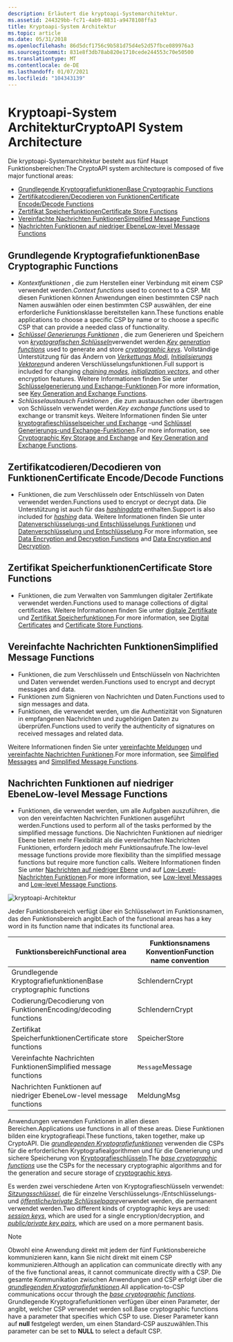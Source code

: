 ```yaml
---
description: Erläutert die kryptoapi-Systemarchitektur.
ms.assetid: 244329bb-fc71-4ab9-8831-a9478108ffa3
title: Kryptoapi-System Architektur
ms.topic: article
ms.date: 05/31/2018
ms.openlocfilehash: 86d5dcf1756c9b581d75d4e52d57fbce089976a3
ms.sourcegitcommit: 831e8f3db78ab820e1710cede244553c70e50500
ms.translationtype: MT
ms.contentlocale: de-DE
ms.lasthandoff: 01/07/2021
ms.locfileid: "104343139"
---
```

# <a name="cryptoapi-system-architecture"></a><span data-ttu-id="00cc0-103">Kryptoapi-System Architektur</span><span class="sxs-lookup"><span data-stu-id="00cc0-103">CryptoAPI System Architecture</span></span>

<span data-ttu-id="00cc0-104">Die kryptoapi-Systemarchitektur besteht aus fünf Haupt Funktionsbereichen:</span><span class="sxs-lookup"><span data-stu-id="00cc0-104">The CryptoAPI system architecture is composed of five major functional areas:</span></span>

-   [<span data-ttu-id="00cc0-105">Grundlegende Kryptografiefunktionen</span><span class="sxs-lookup"><span data-stu-id="00cc0-105">Base Cryptographic Functions</span></span>](#base-cryptographic-functions)
-   [<span data-ttu-id="00cc0-106">Zertifikatcodieren/Decodieren von Funktionen</span><span class="sxs-lookup"><span data-stu-id="00cc0-106">Certificate Encode/Decode Functions</span></span>](#certificate-encodedecode-functions)
-   [<span data-ttu-id="00cc0-107">Zertifikat Speicherfunktionen</span><span class="sxs-lookup"><span data-stu-id="00cc0-107">Certificate Store Functions</span></span>](#certificate-store-functions)
-   [<span data-ttu-id="00cc0-108">Vereinfachte Nachrichten Funktionen</span><span class="sxs-lookup"><span data-stu-id="00cc0-108">Simplified Message Functions</span></span>](#simplified-message-functions)
-   [<span data-ttu-id="00cc0-109">Nachrichten Funktionen auf niedriger Ebene</span><span class="sxs-lookup"><span data-stu-id="00cc0-109">Low-level Message Functions</span></span>](#low-level-message-functions)

## <a name="base-cryptographic-functions"></a><span data-ttu-id="00cc0-110">Grundlegende Kryptografiefunktionen</span><span class="sxs-lookup"><span data-stu-id="00cc0-110">Base Cryptographic Functions</span></span>

-   <span data-ttu-id="00cc0-111">*Kontextfunktionen* , die zum Herstellen einer Verbindung mit einem CSP verwendet werden.</span><span class="sxs-lookup"><span data-stu-id="00cc0-111">*Context functions* used to connect to a CSP.</span></span> <span data-ttu-id="00cc0-112">Mit diesen Funktionen können Anwendungen einen bestimmten CSP nach Namen auswählen oder einen bestimmten CSP auswählen, der eine erforderliche Funktionsklasse bereitstellen kann.</span><span class="sxs-lookup"><span data-stu-id="00cc0-112">These functions enable applications to choose a specific CSP by name or to choose a specific CSP that can provide a needed class of functionality.</span></span>
-   <span data-ttu-id="00cc0-113">[*Schlüssel Generierungs Funktionen*](../secgloss/k-gly.md) , die zum Generieren und Speichern von [*kryptografischen Schlüsseln*](../secgloss/c-gly.md)verwendet werden.</span><span class="sxs-lookup"><span data-stu-id="00cc0-113">[*Key generation functions*](../secgloss/k-gly.md) used to generate and store [*cryptographic keys*](../secgloss/c-gly.md).</span></span> <span data-ttu-id="00cc0-114">Vollständige Unterstützung für das Ändern von [*Verkettungs Modi*](../secgloss/c-gly.md), [*Initialisierungs Vektoren*](../secgloss/i-gly.md)und anderen Verschlüsselungsfunktionen.</span><span class="sxs-lookup"><span data-stu-id="00cc0-114">Full support is included for changing [*chaining modes*](../secgloss/c-gly.md), [*initialization vectors*](../secgloss/i-gly.md), and other encryption features.</span></span> <span data-ttu-id="00cc0-115">Weitere Informationen finden Sie unter [Schlüsselgenerierung und Exchange-Funktionen](cryptography-functions.md).</span><span class="sxs-lookup"><span data-stu-id="00cc0-115">For more information, see [Key Generation and Exchange Functions](cryptography-functions.md).</span></span>
-   <span data-ttu-id="00cc0-116">*Schlüsselaustausch Funktionen* , die zum austauschen oder übertragen von Schlüsseln verwendet werden.</span><span class="sxs-lookup"><span data-stu-id="00cc0-116">*Key exchange functions* used to exchange or transmit keys.</span></span> <span data-ttu-id="00cc0-117">Weitere Informationen finden Sie unter [kryptografieschlüsselspeicher und Exchange](cryptographic-key-storage-and-exchange.md) -und [Schlüssel Generierungs-und Exchange-Funktionen](cryptography-functions.md).</span><span class="sxs-lookup"><span data-stu-id="00cc0-117">For more information, see [Cryptographic Key Storage and Exchange](cryptographic-key-storage-and-exchange.md) and [Key Generation and Exchange Functions](cryptography-functions.md).</span></span>

## <a name="certificate-encodedecode-functions"></a><span data-ttu-id="00cc0-118">Zertifikatcodieren/Decodieren von Funktionen</span><span class="sxs-lookup"><span data-stu-id="00cc0-118">Certificate Encode/Decode Functions</span></span>

-   <span data-ttu-id="00cc0-119">Funktionen, die zum Verschlüsseln oder Entschlüsseln von Daten verwendet werden.</span><span class="sxs-lookup"><span data-stu-id="00cc0-119">Functions used to encrypt or decrypt data.</span></span> <span data-ttu-id="00cc0-120">Die Unterstützung ist auch für das [*hashingdata*](../secgloss/h-gly.md) enthalten.</span><span class="sxs-lookup"><span data-stu-id="00cc0-120">Support is also included for [*hashing*](../secgloss/h-gly.md) data.</span></span> <span data-ttu-id="00cc0-121">Weitere Informationen finden Sie unter [Datenverschlüsselungs-und Entschlüsselungs Funktionen](cryptography-functions.md) und [Datenverschlüsselung und Entschlüsselung](data-encryption-and-decryption.md).</span><span class="sxs-lookup"><span data-stu-id="00cc0-121">For more information, see [Data Encryption and Decryption Functions](cryptography-functions.md) and [Data Encryption and Decryption](data-encryption-and-decryption.md).</span></span>

## <a name="certificate-store-functions"></a><span data-ttu-id="00cc0-122">Zertifikat Speicherfunktionen</span><span class="sxs-lookup"><span data-stu-id="00cc0-122">Certificate Store Functions</span></span>

-   <span data-ttu-id="00cc0-123">Funktionen, die zum Verwalten von Sammlungen digitaler Zertifikate verwendet werden.</span><span class="sxs-lookup"><span data-stu-id="00cc0-123">Functions used to manage collections of digital certificates.</span></span> <span data-ttu-id="00cc0-124">Weitere Informationen finden Sie unter [digitale Zertifikate](digital-certificates.md) und [Zertifikat Speicherfunktionen](cryptography-functions.md).</span><span class="sxs-lookup"><span data-stu-id="00cc0-124">For more information, see [Digital Certificates](digital-certificates.md) and [Certificate Store Functions](cryptography-functions.md).</span></span>

## <a name="simplified-message-functions"></a><span data-ttu-id="00cc0-125">Vereinfachte Nachrichten Funktionen</span><span class="sxs-lookup"><span data-stu-id="00cc0-125">Simplified Message Functions</span></span>

-   <span data-ttu-id="00cc0-126">Funktionen, die zum Verschlüsseln und Entschlüsseln von Nachrichten und Daten verwendet werden.</span><span class="sxs-lookup"><span data-stu-id="00cc0-126">Functions used to encrypt and decrypt messages and data.</span></span>
-   <span data-ttu-id="00cc0-127">Funktionen zum Signieren von Nachrichten und Daten.</span><span class="sxs-lookup"><span data-stu-id="00cc0-127">Functions used to sign messages and data.</span></span>
-   <span data-ttu-id="00cc0-128">Funktionen, die verwendet werden, um die Authentizität von Signaturen in empfangenen Nachrichten und zugehörigen Daten zu überprüfen.</span><span class="sxs-lookup"><span data-stu-id="00cc0-128">Functions used to verify the authenticity of signatures on received messages and related data.</span></span>

<span data-ttu-id="00cc0-129">Weitere Informationen finden Sie unter [vereinfachte Meldungen](simplified-messages.md) und [vereinfachte Nachrichten Funktionen](cryptography-functions.md).</span><span class="sxs-lookup"><span data-stu-id="00cc0-129">For more information, see [Simplified Messages](simplified-messages.md) and [Simplified Message Functions](cryptography-functions.md).</span></span>

## <a name="low-level-message-functions"></a><span data-ttu-id="00cc0-130">Nachrichten Funktionen auf niedriger Ebene</span><span class="sxs-lookup"><span data-stu-id="00cc0-130">Low-level Message Functions</span></span>

-   <span data-ttu-id="00cc0-131">Funktionen, die verwendet werden, um alle Aufgaben auszuführen, die von den vereinfachten Nachrichten Funktionen ausgeführt werden.</span><span class="sxs-lookup"><span data-stu-id="00cc0-131">Functions used to perform all of the tasks performed by the simplified message functions.</span></span> <span data-ttu-id="00cc0-132">Die Nachrichten Funktionen auf niedriger Ebene bieten mehr Flexibilität als die vereinfachten Nachrichten Funktionen, erfordern jedoch mehr Funktionsaufrufe.</span><span class="sxs-lookup"><span data-stu-id="00cc0-132">The low-level message functions provide more flexibility than the simplified message functions but require more function calls.</span></span> <span data-ttu-id="00cc0-133">Weitere Informationen finden Sie unter [Nachrichten auf niedriger Ebene](low-level-messages.md) und auf [Low-Level-Nachrichten Funktionen](cryptography-functions.md).</span><span class="sxs-lookup"><span data-stu-id="00cc0-133">For more information, see [Low-level Messages](low-level-messages.md) and [Low-level Message Functions](cryptography-functions.md).</span></span>

![kryptoapi-Architektur](images/cryparch.png)

<span data-ttu-id="00cc0-135">Jeder Funktionsbereich verfügt über ein Schlüsselwort im Funktionsnamen, das den Funktionsbereich angibt.</span><span class="sxs-lookup"><span data-stu-id="00cc0-135">Each of the functional areas has a key word in its function name that indicates its functional area.</span></span>



| <span data-ttu-id="00cc0-136">Funktionsbereich</span><span class="sxs-lookup"><span data-stu-id="00cc0-136">Functional area</span></span>              | <span data-ttu-id="00cc0-137">Funktionsnamens Konvention</span><span class="sxs-lookup"><span data-stu-id="00cc0-137">Function name convention</span></span> |
|------------------------------|--------------------------|
| <span data-ttu-id="00cc0-138">Grundlegende Kryptografiefunktionen</span><span class="sxs-lookup"><span data-stu-id="00cc0-138">Base cryptographic functions</span></span> | <span data-ttu-id="00cc0-139">Schlendern</span><span class="sxs-lookup"><span data-stu-id="00cc0-139">Crypt</span></span>                    |
| <span data-ttu-id="00cc0-140">Codierung/Decodierung von Funktionen</span><span class="sxs-lookup"><span data-stu-id="00cc0-140">Encoding/decoding functions</span></span>  | <span data-ttu-id="00cc0-141">Schlendern</span><span class="sxs-lookup"><span data-stu-id="00cc0-141">Crypt</span></span>                    |
| <span data-ttu-id="00cc0-142">Zertifikat Speicherfunktionen</span><span class="sxs-lookup"><span data-stu-id="00cc0-142">Certificate store functions</span></span>  | <span data-ttu-id="00cc0-143">Speicher</span><span class="sxs-lookup"><span data-stu-id="00cc0-143">Store</span></span>                    |
| <span data-ttu-id="00cc0-144">Vereinfachte Nachrichten Funktionen</span><span class="sxs-lookup"><span data-stu-id="00cc0-144">Simplified message functions</span></span> | <span data-ttu-id="00cc0-145">`Message`</span><span class="sxs-lookup"><span data-stu-id="00cc0-145">Message</span></span>                  |
| <span data-ttu-id="00cc0-146">Nachrichten Funktionen auf niedriger Ebene</span><span class="sxs-lookup"><span data-stu-id="00cc0-146">Low-level message functions</span></span>  | <span data-ttu-id="00cc0-147">Meldung</span><span class="sxs-lookup"><span data-stu-id="00cc0-147">Msg</span></span>                      |



 

<span data-ttu-id="00cc0-148">Anwendungen verwenden Funktionen in allen diesen Bereichen.</span><span class="sxs-lookup"><span data-stu-id="00cc0-148">Applications use functions in all of these areas.</span></span> <span data-ttu-id="00cc0-149">Diese Funktionen bilden eine kryptografieapi.</span><span class="sxs-lookup"><span data-stu-id="00cc0-149">These functions, taken together, make up CryptoAPI.</span></span> <span data-ttu-id="00cc0-150">Die [*grundlegenden Kryptografiefunktionen*](../secgloss/b-gly.md) verwenden die CSPs für die erforderlichen Kryptografiealgorithmen und für die Generierung und sichere Speicherung von [Kryptografieschlüsseln](cryptographic-keys.md).</span><span class="sxs-lookup"><span data-stu-id="00cc0-150">The [*base cryptographic functions*](../secgloss/b-gly.md) use the CSPs for the necessary cryptographic algorithms and for the generation and secure storage of [cryptographic keys](cryptographic-keys.md).</span></span>

<span data-ttu-id="00cc0-151">Es werden zwei verschiedene Arten von Kryptografieschlüsseln verwendet: [*Sitzungsschlüssel*](../secgloss/s-gly.md), die für einzelne Verschlüsselungs-/Entschlüsselungs-und [*öffentliche/private Schlüsselpaare*](../secgloss/p-gly.md)verwendet werden, die permanent verwendet werden.</span><span class="sxs-lookup"><span data-stu-id="00cc0-151">Two different kinds of cryptographic keys are used: [*session keys*](../secgloss/s-gly.md), which are used for a single encryption/decryption, and [*public/private key pairs*](../secgloss/p-gly.md), which are used on a more permanent basis.</span></span>

> [!Note]  
> <span data-ttu-id="00cc0-152">Obwohl eine Anwendung direkt mit jedem der fünf Funktionsbereiche kommunizieren kann, kann Sie nicht direkt mit einem CSP kommunizieren.</span><span class="sxs-lookup"><span data-stu-id="00cc0-152">Although an application can communicate directly with any of the five functional areas, it cannot communicate directly with a CSP.</span></span> <span data-ttu-id="00cc0-153">Die gesamte Kommunikation zwischen Anwendungen und CSP erfolgt über die [*grundlegenden Kryptografiefunktionen*](../secgloss/b-gly.md).</span><span class="sxs-lookup"><span data-stu-id="00cc0-153">All application-to-CSP communications occur through the [*base cryptographic functions*](../secgloss/b-gly.md).</span></span> <span data-ttu-id="00cc0-154">Grundlegende Kryptografiefunktionen verfügen über einen Parameter, der angibt, welcher CSP verwendet werden soll.</span><span class="sxs-lookup"><span data-stu-id="00cc0-154">Base cryptographic functions have a parameter that specifies which CSP to use.</span></span> <span data-ttu-id="00cc0-155">Dieser Parameter kann auf **null** festgelegt werden, um einen Standard-CSP auszuwählen.</span><span class="sxs-lookup"><span data-stu-id="00cc0-155">This parameter can be set to **NULL** to select a default CSP.</span></span>

 

 

 
